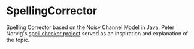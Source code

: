 # SpellingCorrector


Spelling Corrector based on the Noisy Channel Model in Java. Peter Norvig's [spell checker project](https://norvig.com/spell-correct.html) served as an inspiration and explanation of the topic.

